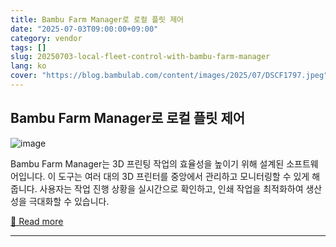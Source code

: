 ```yaml
---
title: Bambu Farm Manager로 로컬 플릿 제어
date: "2025-07-03T09:00:00+09:00"
category: vendor
tags: []
slug: 20250703-local-fleet-control-with-bambu-farm-manager
lang: ko
cover: "https://blog.bambulab.com/content/images/2025/07/DSCF1797.jpeg"
---
```


## Bambu Farm Manager로 로컬 플릿 제어
![image](https://blog.bambulab.com/content/images/2025/07/DSCF1797.jpeg)

Bambu Farm Manager는 3D 프린팅 작업의 효율성을 높이기 위해 설계된 소프트웨어입니다. 이 도구는 여러 대의 3D 프린터를 중앙에서 관리하고 모니터링할 수 있게 해 줍니다. 사용자는 작업 진행 상황을 실시간으로 확인하고, 인쇄 작업을 최적화하여 생산성을 극대화할 수 있습니다.

[🔗 Read more](https://blog.bambulab.com/bambu-lab-introduces-local-fleet-control-with-bambu-farm-manager/)

---